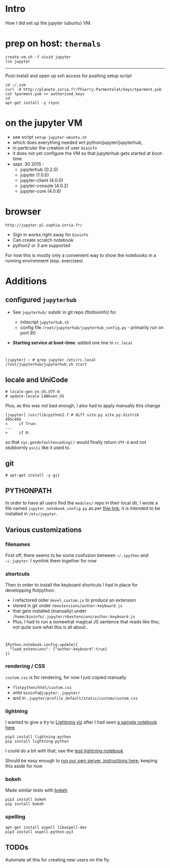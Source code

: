 # Intro

How I did set up the jupyter (ubuntu) VM.

# prep on host: `thermals`

    create-vm.sh -f vivid jupyter
    lce jupyter
 ***
Post-install and open up ssh access for pushing setup script

    cd ~/.ssh
    curl -O http://planete.inria.fr/Thierry.Parmentelat/keys/tparment.pub
    cat tparment.pub >> authorized_keys
    cd
    apt-get install -y rsync


# on the jupyter VM

* see script `setup-jupyter-ubuntu.sh`
* which does everything needed wrt python/jupyter/jupyterhub, 
* in particular the creation of user `bioinfo`
* it does not yet configure the VM so that jupyterhub gets started at boot-time
* sept. 30 2015 : 
  * jupyterhub (0.2.0)
  * jupyter (1.0.0)
  * jupyter-client (4.0.0)
  * jupyter-console (4.0.2)
  * jupyter-core (4.0.6)

# browser

    http://jupyter.pl.sophia.inria.fr/
    
* Sign in works right away for `bioinfo`
* Can create scratch notebook 
* python2 or 3 are supported

For now this is mostly only a convenient way to show the notebooks in a running environment (esp. exercises)

# Additions

## configured `jupyterhub`

* See `jupyterhub/` subdir in git repo (flotbioinfo) for

  * initscript `jupyterhub.sh`
  * config file `/root/jupyterhub/jupyterhub_config.py` - primarily run on port 80

* **Starting service at boot-time**: added one line in `rc.local`

#
    [jupyter] ~ # grep jupyter /etc/rc.local
    /root/jupyterhub/jupyterhub.sh start
    
##  locale and UniCode

    # locale-gen en_US.UTF-8
    # update-locale LANG=en_US

Plus, as this was not bad enough, I also had to apply manually this change 

    [jupyter] /usr/lib/python2.7 # diff site.py site.py.distrib
    495c495
    <     if True:
    ---
    >     if 0:
    
so that `sys.getdefaultencoding()` would finally return `UTF-8` and not stubbornly  `ascii` like it used to.

## git

    # apt-get install -y git

## PYTHONPATH

In order to have all users find the `modules/` repo in their local dir, I wrote a file named `jupyter_notebook_config.py` as per [thie link](https://github.com/jupyter/jupyterhub/issues/227); it is intended to be installed in `/etc/jupyter`.


## Various customizations


### filenames
First off, there seems to be some confusion between `~/.ipython` and `~/.jupyter`. I symlink them together for now

### shortcuts
Then in order to install the keyboard shortcuts I had in place for developping flotpython:

  * I refactored older `devel_custom.js` to produce an extension 
  * stored in git under `nbextensions/author-keyboard.js`
  * that gets installed (manually) under `/home/bioinfo/.jupyter/nbextensions/author-keyboard.js`
  * Plus, I had to run a somewhat magical JS sentence that reads like this; not quite sure what this is all about..

#
    IPython.notebook.config.update({
      "load_extensions": {"author-keyboard":true}
    })
  
### rendering / CSS  

`custom.css` is for rendering, for now I just copied manually

  * `flotpython/html/custom.css` 
  * onto `bioinfo@jupyter:.jupyter/`
  *  and in `.jupyter/profile_default/static/custom/custom.css` 

### lightning
I wanted to give a try to [Lightning viz](http://lightning-viz.org/) after I had seen [a sample notebook here](http://nbviewer.ipython.org/github/lightning-viz/lightning-example-notebooks/blob/master/plots/scatter.ipynb)

    pip3 install lightning-python
    pip install lightning-python
    
I could do a bit with that; see the [test-lightning notebook](http://jupyter.pl.sophia.inria.fr/user/thierry/notebooks/flotbioinfo/tests/test-lightning.ipynb)

Should be easy enough to [run our own server, instructions here](http://lightning-viz.org/setup/#deploy-server); keeping this aside for now

### bokeh
Made similar tests with [bokeh](http://nbviewer.ipython.org/github/bokeh/bokeh-notebooks/blob/master/tutorial/02%20-%20plotting.ipynb)

    pip3 install bokeh
    pip install bokeh
    

### spelling

    apt-get install aspell libaspell-dev
    pip3 install aspell-python-py3

## TODOs

Automate all this for creating new users on the fly